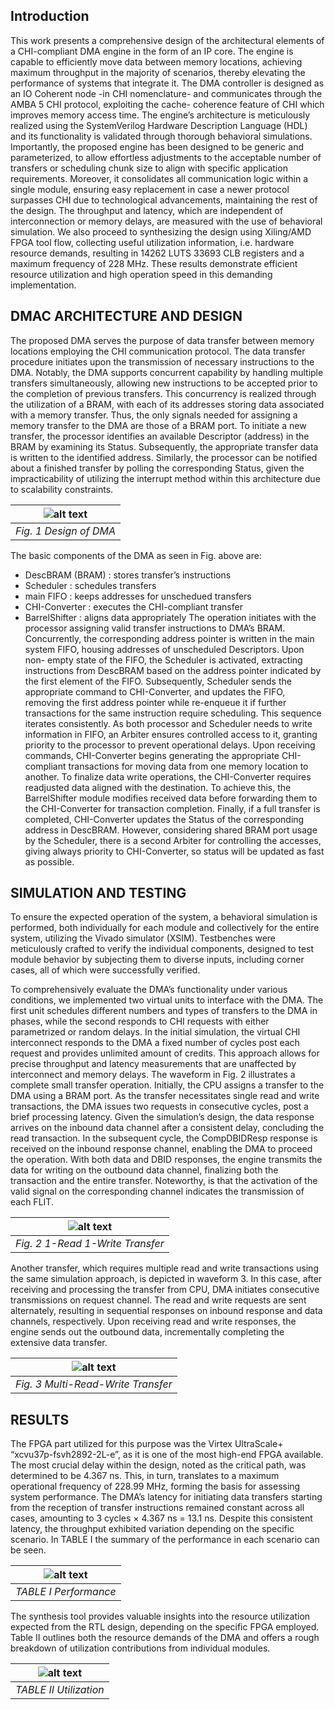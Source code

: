 ## Introduction 
This work presents a comprehensive design of the architectural 
elements of a CHI-compliant DMA engine in the form
of an IP core. The engine is capable to efficiently move data
between memory locations, achieving maximum throughput in
the majority of scenarios, thereby elevating the performance of
systems that integrate it. The DMA controller is designed as an
IO Coherent node -in CHI nomenclature- and communicates
through the AMBA 5 CHI protocol, exploiting the cache-
coherence feature of CHI which improves memory access
time. The engine’s architecture is meticulously realized using
the SystemVerilog Hardware Description Language (HDL) and
its functionality is validated through thorough behavioral simulations.
Importantly, the proposed engine has been designed to
be generic and parameterized, to allow effortless adjustments
to the acceptable number of transfers or scheduling chunk size
to align with specific application requirements. Moreover, it
consolidates all communication logic within a single module,
ensuring easy replacement in case a newer protocol surpasses
CHI due to technological advancements, maintaining the rest
of the design. The throughput and latency, which are independent
of interconnection or memory delays, are measured
with the use of behavioral simulation. We also proceed to
synthesizing the design using Xiling/AMD FPGA tool flow,
collecting useful utilization information, i.e. hardware resource
demands, resulting in 14262 LUTS 33693 CLB registers and
a maximum frequency of 228 MHz. These results demonstrate
efficient resource utilization and high operation speed in this
demanding implementation.

## DMAC ARCHITECTURE AND DESIGN
The proposed DMA serves the purpose of data transfer
between memory locations employing the CHI communication
protocol. The data transfer procedure initiates upon the
transmission of necessary instructions to the DMA. Notably,
the DMA supports concurrent capability by handling multiple
transfers simultaneously, allowing new instructions to be
accepted prior to the completion of previous transfers. This
concurrency is realized through the utilization of a BRAM,
with each of its addresses storing data associated with a
memory transfer. Thus, the only signals needed for assigning
a memory transfer to the DMA are those of a BRAM port.
To initiate a new transfer, the processor identifies an available
Descriptor (address) in the BRAM by examining its Status.
Subsequently, the appropriate transfer data is written to the
identified address. Similarly, the processor can be notified
about a finished transfer by polling the corresponding Status,
given the impracticability of utilizing the interrupt method
within this architecture due to scalability constraints.

|![alt text](https://github.com/akourkoulos/CHI-DMA/blob/main/chi-Doc-Draw/DMA%20DRAWINGS/Drawings/DMA.png)|
|:--:|
|*Fig. 1 Design of DMA*|

The basic components of the DMA as seen in Fig. above are:
- DescBRAM (BRAM) : stores transfer’s instructions
- Scheduler : schedules transfers
- main FIFO : keeps addresses for unschedued transfers
- CHI-Converter : executes the CHI-compliant transfer
- BarrelShifter : aligns data appropriately
The operation initiates with the processor assigning valid
transfer instructions to DMA’s BRAM. Concurrently, the corresponding
address pointer is written in the main system FIFO,
housing addresses of unscheduled Descriptors. Upon non-
empty state of the FIFO, the Scheduler is activated, extracting
instructions from DescBRAM based on the address pointer
indicated by the first element of the FIFO. Subsequently,
Scheduler sends the appropriate command to CHI-Converter,
and updates the FIFO, removing the first address pointer while
re-enqueue it if further transactions for the same instruction
require scheduling. This sequence iterates consistently. As
both processor and Scheduler needs to write information in
FIFO, an Arbiter ensures controlled access to it, granting
priority to the processor to prevent operational delays.
Upon receiving commands, CHI-Converter begins generating
 the appropriate CHI-compliant transactions for moving
data from one memory location to another. To finalize data
write operations, the CHI-Converter requires readjusted data
aligned with the destination. To achieve this, the BarrelShifter
module modifies received data before forwarding them to the
CHI-Converter for transaction completion. Finally, if a full
transfer is completed, CHI-Converter updates the Status of the
corresponding address in DescBRAM. However, considering
shared BRAM port usage by the Scheduler, there is a second
Arbiter for controlling the accesses, giving always priority to
CHI-Converter, so status will be updated as fast as possible.

## SIMULATION AND TESTING

To ensure the expected operation of the system, a behavioral
simulation is performed, both individually for each module
and collectively for the entire system, utilizing the Vivado
simulator (XSIM). Testbenches were meticulously crafted to
verify the individual components, designed to test module
behavior by subjecting them to diverse inputs, including corner
cases, all of which were successfully verified.  


To comprehensively evaluate the DMA’s functionality under
various conditions, we implemented two virtual units to interface
with the DMA. The first unit schedules different numbers
and types of transfers to the DMA in phases, while the second
responds to CHI requests with either parametrized or random
delays.
In the initial simulation, the virtual CHI interconnect responds
to the DMA a fixed number of cycles post each request
and provides unlimited amount of credits. This approach
allows for precise throughput and latency measurements that
are unaffected by interconnect and memory delays.
The waveform in Fig. 2 illustrates a complete small transfer
operation. Initially, the CPU assigns a transfer to the DMA
using a BRAM port. As the transfer necessitates single read
and write transactions, the DMA issues two requests in consecutive 
cycles, post a brief processing latency. Given the
simulation’s design, the data response arrives on the inbound
data channel after a consistent delay, concluding the read
transaction. In the subsequent cycle, the CompDBIDResp
response is received on the inbound response channel, enabling
the DMA to proceed the operation. With both data and DBID
responses, the engine transmits the data for writing on the
outbound data channel, finalizing both the transaction and the
entire transfer. Noteworthy, is that the activation of the valid
signal on the corresponding channel indicates the transmission
of each FLIT.


|![alt text](https://github.com/akourkoulos/CHI-DMA/blob/main/chi-Doc-Draw/DMA%20DRAWINGS/Drawings/waveform1.png)|
|:--:|
|*Fig. 2 1-Read 1-Write Transfer*|

Another transfer, which requires multiple read and write
transactions using the same simulation approach, is depicted
in waveform 3. In this case, after receiving and processing
the transfer from CPU, DMA initiates consecutive transmissions
on request channel. The read and write requests are
sent alternately, resulting in sequential responses on inbound
response and data channels, respectively. Upon receiving read
and write responses, the engine sends out the outbound data,
incrementally completing the extensive data transfer.

|![alt text](https://github.com/akourkoulos/CHI-DMA/blob/main/chi-Doc-Draw/DMA%20DRAWINGS/Drawings/waveform2.png)|
|:--:|
|*Fig. 3 Multi-Read-Write Transfer*|

## RESULTS

The
FPGA part utilized for this purpose was the Virtex UltraScale+
“xcvu37p-fsvh2892-2L-e”, as it is one of the most high-end
FPGA available. The most crucial delay within the design,
noted as the critical path, was determined to be 4.367 ns.
This, in turn, translates to a maximum operational frequency
of 228.99 MHz, forming the basis for assessing system performance.
The DMA’s latency for initiating data transfers starting
from the reception of transfer instructions remained constant
across all cases, amounting to 3 cycles × 4.367 ns = 13.1
ns. Despite this consistent latency, the throughput exhibited
variation depending on the specific scenario.
In TABLE I the summary of the performance in each
scenario can be seen.

|![alt text](https://github.com/akourkoulos/CHI-DMA/blob/main/chi-Doc-Draw/DMA%20DRAWINGS/Drawings/performance.png)|
|:--:|
|*TABLE I Performance*|

The synthesis tool provides valuable insights into the resource
utilization expected from the RTL design, depending
on the specific FPGA employed. Table II outlines both the
resource demands of the DMA and offers a rough breakdown
of utilization contributions from individual modules.

|![alt text](https://github.com/akourkoulos/CHI-DMA/blob/main/chi-Doc-Draw/DMA%20DRAWINGS/Drawings/utilization.png)|
|:--:|
|*TABLE II Utilization*|
